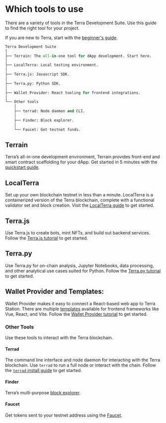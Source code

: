 # Which tools to use

There are a variety of tools in the Terra Development Suite. Use this guide to find the right tool for your project.

If you are new to Terra, start with the [beginner's guide](./get-started.md).

```python
Terra Development Suite
│
├── Terrain: The all-in-one tool for dApp development. Start here.
│
├── LocalTerra: Local testing environment.
│
├── Terra.js: Javascript SDK.
│
├── Terra.py: Python SDK.
│
├── Wallet Provider: React tooling for frontend integrations.
│
└── Other tools
    │
    ├── terrad: Node daemon and CLI.
    │
    ├── Finder: Block explorer.
    │
    └── Faucet: Get testnet funds.
```

## Terrain

Terra’s all-in-one development environment, Terrain provides front-end and smart contract scaffolding for your dApp. Get started in 5 minutes with the [quickstart guide](./get-started.md).

## LocalTerra

Set up your own blockchain testnet in less than a minute. LocalTerra is a containerized version of the Terra blockchain, complete with a functional validator set and block creation. Visit the [LocalTerra guide](terrain/using-terrain-localterra.md) to get started.

## Terra<span/>.js

Use Terra<span/>.js to create bots, mint NFTs, and build out backend services. Follow the [Terra.js tutorial](terra-js/getting-started.md) to get started.

## Terra<span/>.py

Use Terra<span/>.py for on-chain analysis, Jupyter Notebooks, data processing, and other analytical use cases suited for Python. Follow the [Terra.py tutorial](https://terra-money.github.io/terra.py/tutorial.html) to get started.

## Wallet Provider and Templates:

Wallet Provider makes it easy to connect a React-based web app to Terra Station. There are multiple [templates](https://templates.terra.money/) available for frontend frameworks like Vue, React, and Vite. Follow the [Wallet Provider tutorial](wallet-provider/wallet-provider-tutorial.md) to get started.

### Other Tools

Use these tools to interact with the Terra blockchain.

#### Terrad

The command line interface and node daemon for interacting with the Terra blockchain. Use `terrad` to run a full node or interact with the chain. Follow the [`terrad` install guide](./how-to/terrad/install-terrad.md) to get started.

#### Finder

Terra’s multi-purpose [block explorer](https://finder.terra.money/).

#### Faucet

Get tokens sent to your testnet address using the [Faucet](https://faucet.terra.money).


